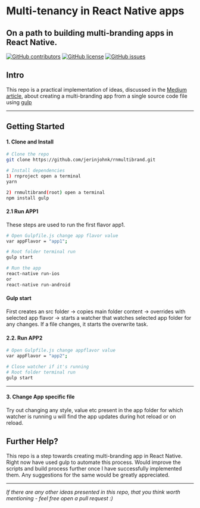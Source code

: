 # Multi-tenancy in React Native apps
## On a path to building multi-branding apps in React Native.
[![GitHub contributors](https://img.shields.io/github/contributors/jerinjohnk/rnmultibrand.svg?style=flat-square)](https://github.com/jerinjohnk/rnmultibrand/contributors)
[![GitHub license](https://img.shields.io/badge/license-MIT-blue.svg?style=flat-square)](https://raw.githubusercontent.com/jerinjohnk/rnmultibrand/master/LICENSE)
[![GitHub issues](https://img.shields.io/github/issues/jerinjohnk/rnmultibrand.svg?style=flat-square)](https://github.com/jerinjohnk/rnmultibrand/issues)

## Intro

This repo is a practical implementation of ideas, discussed in the [Medium article](https://medium.com/@jerinjohnk/https-medium-com-jerinjohnk-multi-tenancy-in-react-native-316fe629890d), about creating a multi-branding app from a single source code file using [gulp](https://gulpjs.com/)

---

## Getting Started

#### 1. Clone and Install

```bash
# Clone the repo
git clone https://github.com/jerinjohnk/rnmultibrand.git

# Install dependencies
1) rnproject open a terminal
yarn

2) rnmultibrand(root) open a terminal
npm install gulp
```

#### 2.1 Run APP1
These steps are used to run the first flavor app1.
```bash
# Open Gulpfile.js change app flavor value
var appFlavor = "app1";

# Root folder terminal run
gulp start

# Run the app
react-native run-ios
or
react-native run-android
```

#### Gulp start
First creates an src folder -> copies main folder content -> overrides with selected app flavor -> starts a watcher that watches selected app folder for any changes.
If a file changes, it starts the overwrite task.

#### 2.2. Run APP2

```bash
# Open Gulpfile.js change appflavor value
var appFlavor = "app2";

# Close watcher if it's running
# Root folder terminal run
gulp start 
```
---

#### 3. Change App specific file
Try out changing any style, value etc present in the app folder for which watcher is running u will find the app updates during hot reload or on reload.

## Further Help?

This repo is a step towards creating multi-branding app in React Native. Right now have used gulp to automate this process.
Would improve the scripts and build process further once I have successfully implemented them. 
Any suggestions for the same would be greatly appreciated.

---

_If there are any other ideas presented in this repo, that you think worth mentioning - feel free open a pull request :)_

